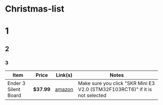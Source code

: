 # Christmas-list

# 1
## 2
### 3

| Item | Price | Link(s) | Notes |
| --- | --- | --- | --- |
| Ender 3 Silent Board | **$37.99** | [amazon](https://www.amazon.com/BIGTREETECH-Upgrade-Control-TMC2209-Creality/dp/B0882QGFZR) | Make sure you click "SKR Mini E3 V2.0 (STM32F103RCT6)" if it is not selected |
